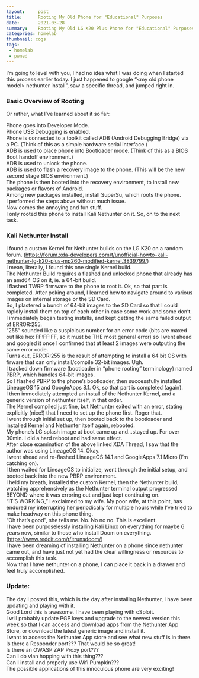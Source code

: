 ```yaml
---
layout:     post
title:      Rooting My Old Phone for "Educational" Purposes
date:       2021-03-28
summary:    Rooting My Old LG K20 Plus Phone for "Educational" Purposes
categories: homelab
thumbnail: cogs
tags:
 - homelab
 - pwned
---
```

<p class="has-line-data" data-line-start="0" data-line-end="1">I’m going to level with you, I had no idea what I was doing when I started this process earlier today.  I just happened to google “&lt;my old phone model&gt; nethunter install”, saw a specific thread, and jumped right in.</p>
<h3 class="code-line" data-line-start=1 data-line-end=2 ><a id="Basic_Overview_of_Rooting_1"></a>Basic Overview of Rooting</h3>
<p class="has-line-data" data-line-start="2" data-line-end="3">Or rather, what I’ve learned about it so far:</p>
<p class="has-line-data" data-line-start="4" data-line-end="14">Phone goes into Developer Mode.<br>
Phone USB Debugging is enabled.<br>
Phone is connected to a toolkit called ADB (Android Debugging Bridge) via a PC.  (Think of this as a simple hardware serial interface.)<br>
ADB is used to place phone into Bootloader mode.  (Think of this as a BIOS Boot handoff environment.)<br>
ADB is used to unlock the phone.<br>
ADB is used to flash a recovery image to the phone.  (This will be the new second stage BIOS environment.)<br>
The phone is then booted into the recovery environment, to install new packages or flavors of Android.<br>
Among new packages installed, install SuperSu, which roots the phone.<br>
I performed the steps above without much issue.<br>
Now comes the annoying and fun stuff.<br>
I only rooted this phone to install Kali Nethunter on it.  So, on to the next task.</p>
<h3 class="code-line" data-line-start=14 data-line-end=15 ><a id="Kali_Nethunter_Install_14"></a>Kali Nethunter Install</h3>
<p class="has-line-data" data-line-start="15" data-line-end="38">I found a custom Kernel for Nethunter builds on the LG K20 on a random forum. (<a href="https://forum.xda-developers.com/t/unofficial-howto-kali-nethunter-lg-k20-plus-mp260-modified-kernel.3839799/">https://forum.xda-developers.com/t/unofficial-howto-kali-nethunter-lg-k20-plus-mp260-modified-kernel.3839799/</a>)<br>
I mean, literally, I found this one single Kernel build.<br>
The Nethunter Build requires a flashed and unlocked phone that already has an amd64 OS on it, ie. a 64-bit build.<br>
I flashed TWRP firmware to the phone to root it.  Ok, so that part is completed.  After poking around, I learned how to navigate around to various images on internal storage or the SD Card.<br>
So, I plastered a bunch of 64-bit images to the SD Card so that I could rapidly install them on top of each other in case some work and some don’t.<br>
I immediately began testing installs, and kept getting the same failed output of ERROR:255.<br>
“255” sounded like a suspicious number for an error code (bits are maxed out like hex FF:FF:FF, so it must be THE most general error) so I went ahead and googled it once I confirmed that at least 2 images were outputing the same error code.<br>
Turns out, ERROR:255 is the result of attempting to install a 64 bit OS with firware that can only install/compile 32-bit images.  Ugh.<br>
I tracked down firmware (bootloader in “phone rooting” terminology) named PBRP, which handles 64-bit images.<br>
So I flashed PBRP to the phone’s bootloader, then successfully installed LineageOS 15 and GoogleApps 8.1.  Ok, so that part is completed (again).<br>
I then immediately attempted an install of the Nethunter Kernel, and a generic version of nethunter itself, in that order.<br>
The Kernel compiled just fine, but Nethunter exited with an error, stating explicitly (nice!) that I need to set up the phone first. Roger that.<br>
I went through initial set up, then booted back to the bootloader and installed Kernel and Nethunter itself again, rebooted.<br>
My phone’s LG splash image at boot came up and…stayed up.  For over 30min.  I did a hard reboot and had same effect.<br>
After close examination of the above linked XDA Thread, I saw that the author was using LineageOS 14.  Okay.<br>
I went ahead and re-flashed LineageOS 14.1 and GoogleApps 7.1 Micro (I’m catching on).<br>
I then waited for LineageOS to initialize, went through the initial setup, and booted back into the new PBRP environment.<br>
I held my breath, installed the custom Kernel, then the Nethunter build, watching apprehensively as the Nethunter terminal output progressed BEYOND where it was erroring out and just kept continuing on.<br>
“IT’S WORKING,” I exclaimed to my wife.  My poor wife, at this point, has endured my interrupting her periodically for multiple hours while I’ve tried to make headway on this phone thing.<br>
“Oh that’s good”, she tells me.  No.  No no no.  This is excellent.<br>
I have been purposelessly installing Kali Linux on everything for maybe 6 years now, similar to those who install Doom on everything.  (<a href="https://www.reddit.com/r/itrunsdoom/">https://www.reddit.com/r/itrunsdoom/</a>)<br>
I have been dreaming of installing Nethunter on a phone since nethunter came out, and have just not yet had the clear willingness or resources to accomplish this task.<br>
Now that I have nethunter on a phone, I can place it back in a drawer and feel truly accomplished.</p>
<h3 class="code-line" data-line-start=40 data-line-end=41 ><a id="Update_40"></a>Update:</h3>
<p class="has-line-data" data-line-start="41" data-line-end="50">The day I posted this, which is the day after installing Nethunter, I have been updating and playing with it.<br>
Good Lord this is awesome.  I have been playing with cSploit.<br>
I will probably update PGP keys and upgrade to the newest version this week so that I can access and download apps from the Nethunter App Store, or download the latest generic image and install it.<br>
I want to access the Nethunter App store and see what new stuff is in there.<br>
Is there a Responder port???  That would be so great!<br>
Is there an OWASP ZAP Proxy port???<br>
Can I do vlan hopping with this thing???<br>
Can I install and properly use Wifi Pumpkin???<br>
The possible applications of this innoculous phone are very exciting!</p>
